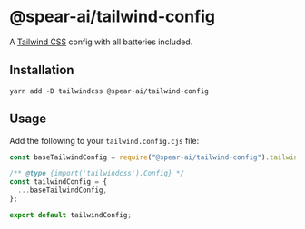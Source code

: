 # @spear-ai/tailwind-config

A [Tailwind CSS](https://tailwindcss.com) config with all batteries included.

## Installation

```shell
yarn add -D tailwindcss @spear-ai/tailwind-config
```

## Usage

Add the following to your `tailwind.config.cjs` file:

```cjs
const baseTailwindConfig = require("@spear-ai/tailwind-config").tailwindConfig;

/** @type {import('tailwindcss').Config} */
const tailwindConfig = {
  ...baseTailwindConfig,
};

export default tailwindConfig;
```
